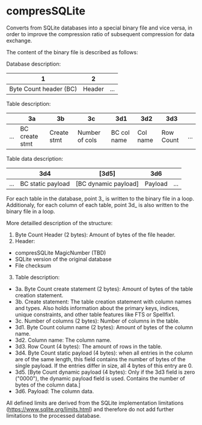 # compresSQLite
Converts from SQLite databases into a special binary file and vice versa, in order to improve the compression ratio of subsequent compression for data exchange.

The content of the binary file is described as follows:

Database description:

| 1        | 2        |        |
| -------- |--------- | ------ |
| Byte Count header (BC)      | Header |... |

Table description:

|     | 3a        | 3b        | 3c        | 3d1        | 3d2        | 3d3        |     |
| --- | --------- |---------- | --------- | ---------- | ---------- | ---------- | --- |
| ... | BC create stmt | Create stmt | Number of cols | BC col name | Col name | Row Count | ... |

Table data description:

|     | 3d4        | [3d5]        | 3d6        |     |
| --- | ---------- |------------- | ---------- | --- |
| ... | BC static payload | [BC dynamic payload] | Payload | ... |

For each table in the database, point 3_ is written to the binary file in a loop. Additionaly, for each column of each table, point 3d_ is also written to the binary file in a loop.

More detailled description of the structure:

1. Byte Count Header (2 bytes): Amount of bytes of the file header. 	
2. Header:
  * compresSQLite MagicNumber (TBD)
  * SQLite version of the original database
  * File checksum
3. Table description:
  * 3a. Byte Count create statement (2 bytes): Amount of bytes of the table creation statement.
  * 3b. Create statement: The table creation statement with column names and types. Also holds information about the primary keys, indices, unique constraints, and other table features like FTS or Spellfix1.
  * 3c. Number of columns (2 bytes): Number of columns in the table.
  * 3d1. Byte Count column name (2 bytes): Amount of bytes of the column name.
  * 3d2. Column name: The column name.
  * 3d3. Row Count (4 bytes): The amount of rows in the table.
  * 3d4. Byte Count static payload (4 bytes): when all entries in the column are of the same length, this field contains the number of bytes of the single payload. If the entries differ in size, all 4 bytes of this entry are 0.
  * 3d5. [Byte Count dynamic payload (4 bytes): Only if the 3d3 field is zero ("0000"), the dynamic payload field is used. Contains the number of bytes of the column data.]
  * 3d6. Payload: The column data.


All defined limits are derived from the SQLite implementation limitations (https://www.sqlite.org/limits.html) and therefore do not add further limitations to the processed database.
